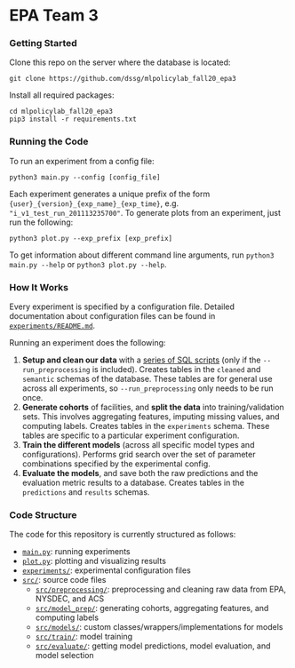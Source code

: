 
# EPA Team 3

### Getting Started

Clone this repo on the server where the database is located:
```
git clone https://github.com/dssg/mlpolicylab_fall20_epa3
```
Install all required packages:
```
cd mlpolicylab_fall20_epa3
pip3 install -r requirements.txt
```

### Running the Code

To run an experiment from a config file:
```
python3 main.py --config [config_file]
```

Each experiment generates a unique prefix of the form `{user}_{version}_{exp_name}_{exp_time}`, e.g. `"i_v1_test_run_201113235700"`. To generate plots from an experiment, just run the following:
```
python3 plot.py --exp_prefix [exp_prefix]
```

To get information about different command line arguments, run `python3 main.py --help` or `python3 plot.py --help`.


### How It Works

Every experiment is specified by a configuration file. Detailed documentation about configuration files can be found in [`experiments/README.md`](https://github.com/dssg/mlpolicylab_fall20_epa3/blob/master/experiments/README.md).

Running an experiment does the following:
1. **Setup and clean our data** with a [series of SQL scripts](https://github.com/dssg/mlpolicylab_fall20_epa3/tree/master/src/preprocessing/sql) (only if the `--run_preprocessing` is included). Creates tables in the `cleaned` and `semantic` schemas of the database. These tables are for general use across all experiments, so `--run_preprocessing` only needs to be run once.
2. **Generate cohorts** of facilities, and **split the data** into training/validation sets. This involves aggregating features, imputing missing values, and computing labels. Creates tables in the `experiments` schema. These tables are specific to a particular experiment configuration.
3. **Train the different models** (across all specific model types and configurations). Performs grid search over the set of parameter combinations specified by the experimental config.
4. **Evaluate the models**, and save both the raw predictions and the evaluation metric results to a database. Creates tables in the `predictions` and `results` schemas.

### Code Structure

The code for this repository is currently structured as follows: 
* [`main.py`](https://github.com/dssg/mlpolicylab_fall20_epa3/tree/master/main.py): running experiments
* [`plot.py`](https://github.com/dssg/mlpolicylab_fall20_epa3/tree/master/plot.py): plotting and visualizing results
* [`experiments/`](https://github.com/dssg/mlpolicylab_fall20_epa3/tree/master/experiments): experimental configuration files
* [`src/`](https://github.com/dssg/mlpolicylab_fall20_epa3/tree/master/src): source code files
	* [`src/preprocessing/`](https://github.com/dssg/mlpolicylab_fall20_epa3/tree/master/src/preprocessing): preprocessing and cleaning raw data from EPA, NYSDEC, and ACS
	* [`src/model_prep/`](https://github.com/dssg/mlpolicylab_fall20_epa3/tree/master/src/model_prep): generating cohorts, aggregating features, and computing labels
	* [`src/models/`](https://github.com/dssg/mlpolicylab_fall20_epa3/tree/master/src/models): custom classes/wrappers/implementations for models
	* [`src/train/`](https://github.com/dssg/mlpolicylab_fall20_epa3/tree/master/src/train): model training
	* [`src/evaluate/`](https://github.com/dssg/mlpolicylab_fall20_epa3/tree/master/src/evaluate): getting model predictions, model evaluation, and model selection
